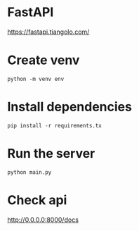 # FastAPI
https://fastapi.tiangolo.com/

# Create venv
```console
python -m venv env
```

# Install dependencies
```console
pip install -r requirements.tx
```

# Run the server
```console
python main.py
```

# Check api

http://0.0.0.0:8000/docs
